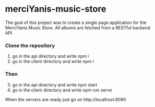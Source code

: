 # merciYanis-music-store

The goal of this project was to create a single page application for the MerciYanis Music Store.
All albums are fetched from a RESTful backend API.

### Clone the repository

1. go in the api directory and write npm i
2. go in the client directory and write npm i

### Then

3. go in the api directory and write npm start
4. go in the client directory and write npm run serve

When the servers are ready just go on http://localhost:8080
